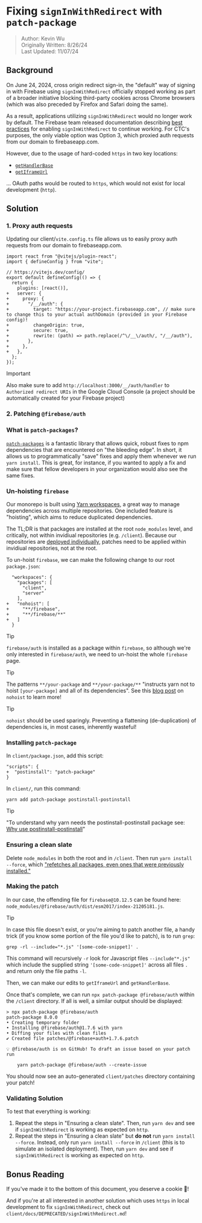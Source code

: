 # Fixing `signInWithRedirect` with `patch-package`

> Author: Kevin Wu  
> Originally Written: 8/26/24  
> Last Updated: 11/07/24  

## Background

On June 24, 2024, cross origin redirect sign-in, the "default" way of signing in with Firebase using `signInWithRedirect` officially stopped working as part of a broader initiative blocking third-party cookies across Chrome browsers (which was also preceded by Firefox and Safari doing the same).

As a result, applications utilizing `signInWithRedirect` would no longer work by default. The Firebase team released documentation describing [best practices](https://firebase.google.com/docs/auth/web/redirect-best-practices) for enabling `signInWithRedirect` to continue working. For CTC's purposes, the only viable option was Option 3, which proxied auth requests from our domain to firebaseapp.com. 

However, due to the usage of hard-coded `https` in two key locations:
- [`getHandlerBase`](https://github.com/firebase/firebase-js-sdk/blob/4ff947408728ce4ae20229d7eb0cd71c3e65c885/packages/auth/src/core/util/handler.ts#L132)
- [`getIframeUrl`](https://github.com/firebase/firebase-js-sdk/blob/4ff947408728ce4ae20229d7eb0cd71c3e65c885/packages/auth/src/platform_browser/iframe/iframe.ts#L58)

... OAuth paths would be routed to `https`, which would not exist for local development (`http`). 

## Solution

### 1. Proxy auth requests

Updating our client/`vite.config.ts` file allows us to easily proxy auth requests from our domain to firebaseapp.com.

```
import react from "@vitejs/plugin-react";
import { defineConfig } from "vite";

// https://vitejs.dev/config/
export default defineConfig(() => {
  return {
    plugins: [react()],
+   server: {
+     proxy: {
+       "/__/auth": {
+         target: "https://your-project.firebaseapp.com", // make sure to change this to your actual authDomain (provided in your Firebase config)!
+         changeOrigin: true,
+         secure: true,
+         rewrite: (path) => path.replace(/^\/__\/auth/, "/__/auth"),
+       },
+     },
+   },
  };
});
```

> [!IMPORTANT]
> Also make sure to add `http://localhost:3000/__/auth/handler` to `Authorized redirect URIs` in the Google Cloud Console (a project should be automatically created for your Firebase project)

### 2. Patching `@firebase/auth`

### What is `patch-packages`?

[`patch-packages`](https://www.npmjs.com/package/patch-package) is a fantastic library that allows quick, robust fixes to npm dependencies that are encountered on "the bleeding edge". In short, it allows us to programmatically "save" fixes and apply them whenever we run `yarn install`. This is great, for instance, if you wanted to apply a fix and make sure that fellow developers in your organization would also see the same fixes. 

### Un-hoisting `firebase`

Our monorepo is built using [Yarn workspaces](https://classic.yarnpkg.com/lang/en/docs/workspaces/), a great way to manage dependencies across multiple repositories. One included feature is "hoisting", which aims to reduce duplicated dependencies. 

The TL;DR is that packages are installed at the root `node_modules` level, and critically, not within invidiual repositories (e.g. `/client`). Because our repositories are [deployed individually](https://docs.google.com/document/d/18Nnfs0Au9-SmcRsaKHVpZQUiNm5xL6H6IA7E01L6cYE/), patches need to be applied within invidiual repositories, not at the root.

To un-hoist `firebase`, we can make the following change to our root `package.json`:

```
  "workspaces": {
    "packages": [
      "client",
      "server"
    ],
+   "nohoist": [
+     "**/firebase",
+     "**/firebase/**"
+   ]
  }
```

> [!TIP]
> `firebase/auth` is installed as a package within `firebase`, so although we're only interested in `firebase/auth`, we need to un-hoist the whole `firebase` page.

> [!TIP]
> The patterns `**/your-package` and `**/your-package/**` "instructs yarn not to hoist `[your-package]` and all of its dependencies". See this [blog post](https://classic.yarnpkg.com/blog/2018/02/15/nohoist/) on `nohoist` to learn more!

> [!TIP]
> `nohoist` should be used sparingly. Preventing a flattening (de-duplication) of dependencies is, in most cases, inherently wasteful!

### Installing `patch-package`

In `client/package.json`, add this script:

```
"scripts": {
+  "postinstall": "patch-package"
}
```

In `client/`, run this command:

```
yarn add patch-package postinstall-postinstall
```

> [!TIP]
> "To understand why yarn needs the postinstall-postinstall package see: [Why use postinstall-postinstall](https://www.npmjs.com/package/patch-package#why-use-postinstall-postinstall-with-yarn)"

### Ensuring a clean slate

Delete `node_modules` in both the root and in `/client`. Then run `yarn install --force`, which ["refetches all packages, even ones that were previously installed."](https://classic.yarnpkg.com/en/docs/cli/install#toc-yarn-install-force)

### Making the patch

In our case, the offending file for `firebase@10.12.5`  can be found here: `node_modules/@firebase/auth/dist/esm2017/index-21205181.js`. 

> [!TIP]
> In case this file doesn't exist, or you're aiming to patch another file, a handy trick (if you know some portion of the file you'd like to patch), is to run `grep`:
> 
> `grep -rl --include="*.js" '[some-code-snippet]' .`
>
> This command will recursively `-r` look for Javascript files `--include"*.js"` which include the supplied string `'[some-code-snippet]'` across all files `.` and return only the file paths `-l`.

Then, we can make our edits to `getIframeUrl` and `getHandlerBase`. 

Once that's complete, we can run `npx patch-package @firebase/auth` within the `/client` directory. If all is well, a similar output should be displayed:

```
> npx patch-package @firebase/auth
patch-package 8.0.0
• Creating temporary folder
• Installing @firebase/auth@1.7.6 with yarn
• Diffing your files with clean files
✔ Created file patches/@firebase+auth+1.7.6.patch

💡 @firebase/auth is on GitHub! To draft an issue based on your patch run

    yarn patch-package @firebase/auth --create-issue
```

You should now see an auto-generated `client/patches` directory containing your patch! 

### Validating Solution

To test that everything is working:

1. Repeat the steps in "Ensuring a clean slate". Then, run `yarn dev` and see if `signInWithRedirect` is working as expected on `http`.
2. Repeat the steps in "Ensuring a clean slate" but **do not** run `yarn install --force`. Instead, only run `yarn install --force` in `/client` (this is to simulate an isolated deployment). Then, run `yarn dev` and see if `signInWithRedirect` is working as expected on `http`.

## Bonus Reading

If you've made it to the bottom of this document, you deserve a cookie 🍪! 

And if you're at all interested in another solution which uses `https` in local development to fix `signInWithRedirect`, check out `client/docs/DEPRECATED/signInWithRedirect.md`!
